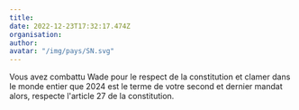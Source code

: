 ```yaml
---
title: 
date: 2022-12-23T17:32:17.474Z
organisation: 
author: 
avatar: "/img/pays/SN.svg"
---
```


Vous avez combattu Wade pour le respect de la constitution et clamer dans le monde entier que 2024 est le terme de votre second et dernier mandat alors, respecte l'article 27 de la constitution. 